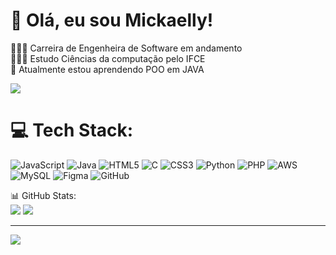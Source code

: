<!-- Level 3: Add custom code -->

# 👋 Olá, eu sou Mickaelly!
👩🏻‍💻 Carreira de Engenheira de Software em andamento <br/>
👩🏻‍🎓 Estudo Ciências da computação pelo IFCE<br/>
💭 Atualmente estou aprendendo POO em JAVA <br/>

<!-- GitHub stats from https://github.com/anuraghazra/github-readme-stats -->
![](https://github-readme-stats.vercel.app/api?username=Mickaellysilva&theme=dark&hide_border=false&include_all_commits=false&count_private=false)<br/>

# 💻 Tech Stack:
![JavaScript](https://img.shields.io/badge/javascript-%23323330.svg?style=for-the-badge&logo=javascript&logoColor=%23F7DF1E) ![Java](https://img.shields.io/badge/java-%23ED8B00.svg?style=for-the-badge&logo=openjdk&logoColor=white) ![HTML5](https://img.shields.io/badge/html5-%23E34F26.svg?style=for-the-badge&logo=html5&logoColor=white) ![C](https://img.shields.io/badge/c-%2300599C.svg?style=for-the-badge&logo=c&logoColor=white) ![CSS3](https://img.shields.io/badge/css3-%231572B6.svg?style=for-the-badge&logo=css3&logoColor=white) ![Python](https://img.shields.io/badge/python-3670A0?style=for-the-badge&logo=python&logoColor=ffdd54) ![PHP](https://img.shields.io/badge/php-%23777BB4.svg?style=for-the-badge&logo=php&logoColor=white) ![AWS](https://img.shields.io/badge/AWS-%23FF9900.svg?style=for-the-badge&logo=amazon-aws&logoColor=white) ![MySQL](https://img.shields.io/badge/mysql-4479A1.svg?style=for-the-badge&logo=mysql&logoColor=white) ![Figma](https://img.shields.io/badge/figma-%23F24E1E.svg?style=for-the-badge&logo=figma&logoColor=white) ![GitHub](https://img.shields.io/badge/github-%23121011.svg?style=for-the-badge&logo=github&logoColor=white)

  📊 GitHub Stats: 
 <br/>
![](https://nirzak-streak-stats.vercel.app/?user=Mickaellysilva&theme=dark&hide_border=false)
![](https://github-readme-stats.vercel.app/api/top-langs/?username=Mickaellysilva&theme=dark&hide_border=false&include_all_commits=false&count_private=false&layout=compact)

---
[![](https://visitcount.itsvg.in/api?id=Mickaellysilva&icon=0&color=11)](https://visitcount.itsvg.in)
